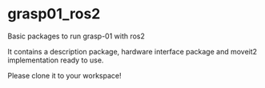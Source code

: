 # grasp01_ros2

Basic packages to run grasp-01 with ros2

It contains a description package, hardware interface package and moveit2 implementation ready to use. 

Please clone it to your workspace!